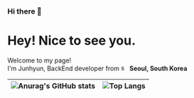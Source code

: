 ### Hi there 👋

<h1>Hey! Nice to see you.</h1>
<p>Welcome to my page! </br> I'm Junhyun, BackEnd developer from <img width="15" src="https://img.icons8.com/fluency/48/south-korea-circular.png" alt="south-korea-circular"/> <b>Seoul, South Korea</b>
<!--
<h3>Things I code with</h3>
<p>
  
</p>
-->


![Anurag's GitHub stats](https://github-readme-stats.vercel.app/api?username=Qkrwnsgus0522&show_icons=true&theme=tokyonight) | ![Top Langs](https://github-readme-stats.vercel.app/api/top-langs/?username=Qkrwnsgus0522&layout=compact&theme=tokyonight)
|----|----|






<!--
**Qkrwnsgus0522/Qkrwnsgus0522** is a ✨ _special_ ✨ repository because its `README.md` (this file) appears on your GitHub profile.

Here are some ideas to get you started:

- 🔭 I’m currently working on ...
- 🌱 I’m currently learning ...
- 👯 I’m looking to collaborate on ...
- 🤔 I’m looking for help with ...
- 💬 Ask me about ...
- 📫 How to reach me: ...
- 😄 Pronouns: ...
- ⚡ Fun fact: ...
-->
